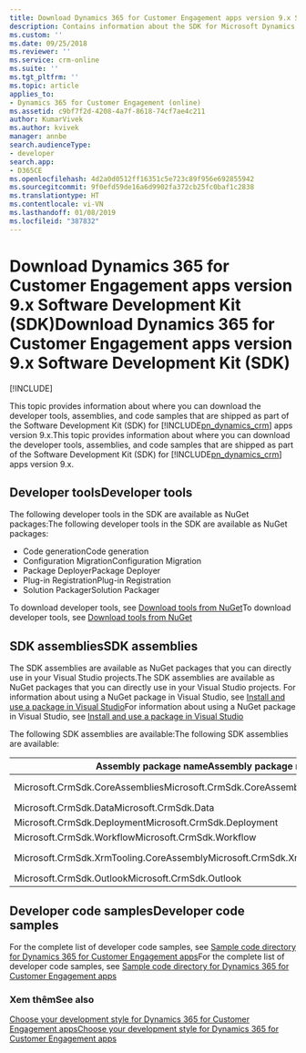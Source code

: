 ```yaml
---
title: Download Dynamics 365 for Customer Engagement apps version 9.x Software Development Kit (SDK) | MicrosoftDocs
description: Contains information about the SDK for Microsoft Dynamics 365 for Customer Engagement apps version 9.x Customer Engagement, formerly called Microsoft Dynamics CRM.
ms.custom: ''
ms.date: 09/25/2018
ms.reviewer: ''
ms.service: crm-online
ms.suite: ''
ms.tgt_pltfrm: ''
ms.topic: article
applies_to:
- Dynamics 365 for Customer Engagement (online)
ms.assetid: c9bf7f2d-4208-4a7f-8618-74cf7ae4c211
author: KumarVivek
ms.author: kvivek
manager: annbe
search.audienceType:
- developer
search.app:
- D365CE
ms.openlocfilehash: 4d2a0d0512ff16351c5e723c89f956e692855942
ms.sourcegitcommit: 9f0efd59de16a6d9902fa372cb25fc0baf1c2838
ms.translationtype: HT
ms.contentlocale: vi-VN
ms.lasthandoff: 01/08/2019
ms.locfileid: "387832"
---
```

# <a name="download-dynamics-365-for-customer-engagement-apps-version-9x-software-development-kit-sdk"></a><span data-ttu-id="d4359-103">Download Dynamics 365 for Customer Engagement apps version 9.x Software Development Kit (SDK)</span><span class="sxs-lookup"><span data-stu-id="d4359-103">Download Dynamics 365 for Customer Engagement apps version 9.x Software Development Kit (SDK)</span></span>

[!INCLUDE[](../includes/cc_applies_to_update_9_0_0.md)]

<span data-ttu-id="d4359-104">This topic provides information about where you can download the developer tools, assemblies, and code samples that are shipped as part of the Software Development Kit (SDK) for [!INCLUDE[pn_dynamics_crm](../includes/pn-dynamics-crm.md)] apps version 9.x.</span><span class="sxs-lookup"><span data-stu-id="d4359-104">This topic provides information about where you can download the developer tools, assemblies, and code samples that are shipped as part of the Software Development Kit (SDK) for [!INCLUDE[pn_dynamics_crm](../includes/pn-dynamics-crm.md)] apps version 9.x.</span></span>

## <a name="developer-tools"></a><span data-ttu-id="d4359-105">Developer tools</span><span class="sxs-lookup"><span data-stu-id="d4359-105">Developer tools</span></span>

<span data-ttu-id="d4359-106">The following developer tools in the SDK are available as NuGet packages:</span><span class="sxs-lookup"><span data-stu-id="d4359-106">The following developer tools in the SDK are available as NuGet packages:</span></span>
- <span data-ttu-id="d4359-107">Code generation</span><span class="sxs-lookup"><span data-stu-id="d4359-107">Code generation</span></span>
- <span data-ttu-id="d4359-108">Configuration Migration</span><span class="sxs-lookup"><span data-stu-id="d4359-108">Configuration Migration</span></span>
- <span data-ttu-id="d4359-109">Package Deployer</span><span class="sxs-lookup"><span data-stu-id="d4359-109">Package Deployer</span></span>
- <span data-ttu-id="d4359-110">Plug-in Registration</span><span class="sxs-lookup"><span data-stu-id="d4359-110">Plug-in Registration</span></span>
- <span data-ttu-id="d4359-111">Solution Packager</span><span class="sxs-lookup"><span data-stu-id="d4359-111">Solution Packager</span></span> 

<span data-ttu-id="d4359-112">To download developer tools, see [Download tools from NuGet](download-tools-nuget.md)</span><span class="sxs-lookup"><span data-stu-id="d4359-112">To download developer tools, see [Download tools from NuGet](download-tools-nuget.md)</span></span>

## <a name="sdk-assemblies"></a><span data-ttu-id="d4359-113">SDK assemblies</span><span class="sxs-lookup"><span data-stu-id="d4359-113">SDK assemblies</span></span>

<span data-ttu-id="d4359-114">The SDK assemblies are available as NuGet packages that you can directly use in your Visual Studio projects.</span><span class="sxs-lookup"><span data-stu-id="d4359-114">The SDK assemblies are available as NuGet packages that you can directly use in your Visual Studio projects.</span></span> <span data-ttu-id="d4359-115">For information about using a NuGet package in Visual Studio, see [Install and use a package in Visual Studio](https://docs.microsoft.com/nuget/quickstart/install-and-use-a-package-in-visual-studio)</span><span class="sxs-lookup"><span data-stu-id="d4359-115">For information about using a NuGet package in Visual Studio, see [Install and use a package in Visual Studio](https://docs.microsoft.com/nuget/quickstart/install-and-use-a-package-in-visual-studio)</span></span>

<span data-ttu-id="d4359-116">The following SDK assemblies are available:</span><span class="sxs-lookup"><span data-stu-id="d4359-116">The following SDK assemblies are available:</span></span>

|<span data-ttu-id="d4359-117">Assembly package name</span><span class="sxs-lookup"><span data-stu-id="d4359-117">Assembly package name</span></span>|<span data-ttu-id="d4359-118">Assemblies in the package</span><span class="sxs-lookup"><span data-stu-id="d4359-118">Assemblies in the package</span></span>|<span data-ttu-id="d4359-119">Location</span><span class="sxs-lookup"><span data-stu-id="d4359-119">Location</span></span>|
|--|--|--|
|<span data-ttu-id="d4359-120">Microsoft.CrmSdk.CoreAssemblies</span><span class="sxs-lookup"><span data-stu-id="d4359-120">Microsoft.CrmSdk.CoreAssemblies</span></span>|<span data-ttu-id="d4359-121">Microsoft.Xrm.Sdk.dll</span><span class="sxs-lookup"><span data-stu-id="d4359-121">Microsoft.Xrm.Sdk.dll</span></span><br/><span data-ttu-id="d4359-122">Microsoft.Crm.Sdk.Proxy.dll</span><span class="sxs-lookup"><span data-stu-id="d4359-122">Microsoft.Crm.Sdk.Proxy.dll</span></span>|<https://www.nuget.org/packages/Microsoft.CrmSdk.CoreAssemblies/>|
|<span data-ttu-id="d4359-123">Microsoft.CrmSdk.Data</span><span class="sxs-lookup"><span data-stu-id="d4359-123">Microsoft.CrmSdk.Data</span></span>|<span data-ttu-id="d4359-124">Microsoft.Xrm.Sdk.Data.dll</span><span class="sxs-lookup"><span data-stu-id="d4359-124">Microsoft.Xrm.Sdk.Data.dll</span></span>|<https://www.nuget.org/packages/Microsoft.CrmSdk.Data/>|
|<span data-ttu-id="d4359-125">Microsoft.CrmSdk.Deployment</span><span class="sxs-lookup"><span data-stu-id="d4359-125">Microsoft.CrmSdk.Deployment</span></span>| <span data-ttu-id="d4359-126">Microsoft.Xrm.Sdk.Deployment.dll</span><span class="sxs-lookup"><span data-stu-id="d4359-126">Microsoft.Xrm.Sdk.Deployment.dll</span></span>|<https://www.nuget.org/packages/Microsoft.CrmSdk.Deployment/>|
|<span data-ttu-id="d4359-127">Microsoft.CrmSdk.Workflow</span><span class="sxs-lookup"><span data-stu-id="d4359-127">Microsoft.CrmSdk.Workflow</span></span>|<span data-ttu-id="d4359-128">Microsoft.Xrm.Sdk.Workflow.dll</span><span class="sxs-lookup"><span data-stu-id="d4359-128">Microsoft.Xrm.Sdk.Workflow.dll</span></span>|<https://www.nuget.org/packages/Microsoft.CrmSdk.Workflow/>|
|<span data-ttu-id="d4359-129">Microsoft.CrmSdk.XrmTooling.CoreAssembly</span><span class="sxs-lookup"><span data-stu-id="d4359-129">Microsoft.CrmSdk.XrmTooling.CoreAssembly</span></span>|<span data-ttu-id="d4359-130">Microsoft.Xrm.Tooling.Connector.dll</span><span class="sxs-lookup"><span data-stu-id="d4359-130">Microsoft.Xrm.Tooling.Connector.dll</span></span><br/><span data-ttu-id="d4359-131">Microsoft.Rest.ClientRuntime.dll</span><span class="sxs-lookup"><span data-stu-id="d4359-131">Microsoft.Rest.ClientRuntime.dll</span></span>|<https://www.nuget.org/packages/Microsoft.CrmSdk.XrmTooling.CoreAssembly/>|
|<span data-ttu-id="d4359-132">Microsoft.CrmSdk.Outlook</span><span class="sxs-lookup"><span data-stu-id="d4359-132">Microsoft.CrmSdk.Outlook</span></span>|<span data-ttu-id="d4359-133">Microsoft.Crm.Outlook.dll</span><span class="sxs-lookup"><span data-stu-id="d4359-133">Microsoft.Crm.Outlook.dll</span></span>|<https://www.nuget.org/packages/Microsoft.CrmSdk.Outlook/>|

## <a name="developer-code-samples"></a><span data-ttu-id="d4359-134">Developer code samples</span><span class="sxs-lookup"><span data-stu-id="d4359-134">Developer code samples</span></span>

<span data-ttu-id="d4359-135">For the complete list of developer code samples, see [Sample code directory for Dynamics 365 for Customer Engagement apps](sample-code-directory.md)</span><span class="sxs-lookup"><span data-stu-id="d4359-135">For the complete list of developer code samples, see [Sample code directory for Dynamics 365 for Customer Engagement apps](sample-code-directory.md)</span></span>

 
### <a name="see-also"></a><span data-ttu-id="d4359-136">Xem thêm</span><span class="sxs-lookup"><span data-stu-id="d4359-136">See also</span></span>

[<span data-ttu-id="d4359-137">Choose your development style for Dynamics 365 for Customer Engagement apps</span><span class="sxs-lookup"><span data-stu-id="d4359-137">Choose your development style for Dynamics 365 for Customer Engagement apps</span></span>](choose-development-style.md)
  
